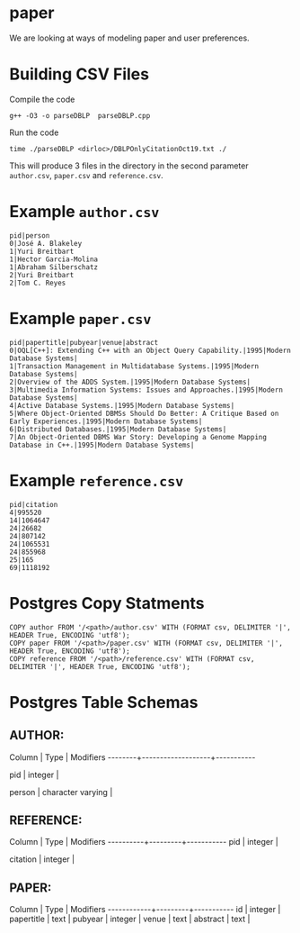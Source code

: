 paper
=====

We are looking at ways of modeling  paper and user preferences.

Building CSV Files
====

Compile the code

	g++ -O3 -o parseDBLP  parseDBLP.cpp 

Run the code

	time ./parseDBLP <dirloc>/DBLPOnlyCitationOct19.txt ./

This will produce 3 files in the directory in the second parameter `author.csv`, 
`paper.csv` and `reference.csv`.



Example `author.csv`
=====

	pid|person
	0|José A. Blakeley
	1|Yuri Breitbart
	1|Hector Garcia-Molina
	1|Abraham Silberschatz
	2|Yuri Breitbart
	2|Tom C. Reyes


Example `paper.csv`
=====
	pid|papertitle|pubyear|venue|abstract
	0|OQL[C++]: Extending C++ with an Object Query Capability.|1995|Modern Database Systems|
	1|Transaction Management in Multidatabase Systems.|1995|Modern Database Systems|
	2|Overview of the ADDS System.|1995|Modern Database Systems|
	3|Multimedia Information Systems: Issues and Approaches.|1995|Modern Database Systems|
	4|Active Database Systems.|1995|Modern Database Systems|
	5|Where Object-Oriented DBMSs Should Do Better: A Critique Based on Early Experiences.|1995|Modern Database Systems|
	6|Distributed Databases.|1995|Modern Database Systems|
	7|An Object-Oriented DBMS War Story: Developing a Genome Mapping Database in C++.|1995|Modern Database Systems|


Example `reference.csv`
=====
	pid|citation
	4|995520
	14|1064647
	24|26682
	24|807142
	24|1065531
	24|855968
	25|165
	69|1118192


Postgres Copy Statments
====

	COPY author FROM '/<path>/author.csv' WITH (FORMAT csv, DELIMITER '|', HEADER True, ENCODING 'utf8');
	COPY paper FROM '/<path>/paper.csv' WITH (FORMAT csv, DELIMITER '|', HEADER True, ENCODING 'utf8');
	COPY reference FROM '/<path>/reference.csv' WITH (FORMAT csv, DELIMITER '|', HEADER True, ENCODING 'utf8');


Postgres Table Schemas
====



AUTHOR:
------

 Column |       Type        | Modifiers
--------+-------------------+-----------

 pid    | integer           |

 person | character varying |



REFERENCE:
---------

  Column  |  Type   | Modifiers
----------+---------+-----------
 pid      | integer |

 citation | integer |




PAPER:
-----

   Column   |  Type   | Modifiers
------------+---------+-----------
 id         | integer | 
 papertitle | text    | 
 pubyear    | integer | 
 venue      | text    | 
 abstract   | text    | 





